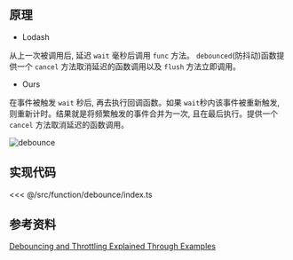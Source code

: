 ## 原理

- Lodash

从上一次被调用后, 延迟 `wait` 毫秒后调用 `func` 方法。 `debounced`(防抖动)函数提供一个 `cancel` 方法取消延迟的函数调用以及 `flush` 方法立即调用。 

- Ours

在事件被触发 `wait` 秒后, 再去执行回调函数。如果 `wait`秒内该事件被重新触发, 则重新计时。结果就是将频繁触发的事件合并为一次, 且在最后执行。提供一个 `cancel` 方法取消延迟的函数调用。

![debounce](@images/src/function/debounce/images/debounce.png)

## 实现代码

<<< @/src/function/debounce/index.ts

## 参考资料

[Debouncing and Throttling Explained Through Examples](https://css-tricks.com/debouncing-throttling-explained-examples/)
